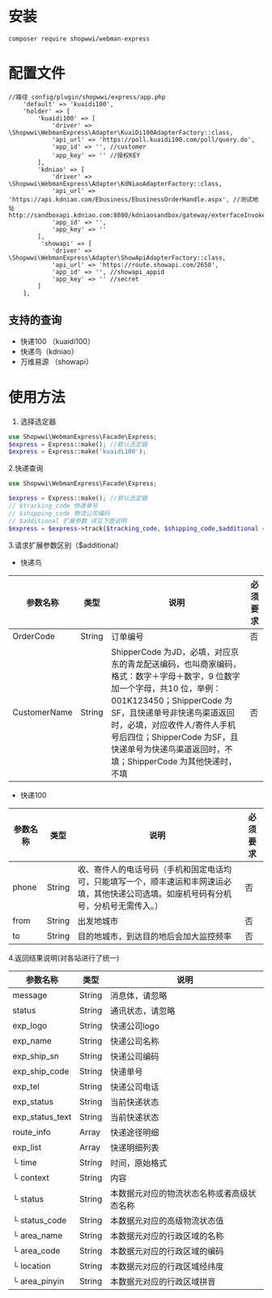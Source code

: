 # 安装

```
composer require shopwwi/webman-express
```
# 配置文件
```
//路径 config/plugin/shopwwi/express/app.php
    'default' => 'kuaidi100',
    'holder' => [
        'kuaidi100' => [
            'driver' => \Shopwwi\WebmanExpress\Adapter\KuaiDi100AdapterFactory::class,
            'api_url' => 'https://poll.kuaidi100.com/poll/query.do',
            'app_id' => '', //customer
            'app_key' => '' //授权KEY
        ],
        'kdniao' => [
            'driver' => \Shopwwi\WebmanExpress\Adapter\KdNiaoAdapterFactory::class,
            'api_url' => 'https://api.kdniao.com/Ebusiness/EbusinessOrderHandle.aspx', //测试地址 http://sandboxapi.kdniao.com:8080/kdniaosandbox/gateway/exterfaceInvoke.json
            'app_id' => '',
            'app_key' => ''
        ],
         'showapi' => [
            'driver' => \Shopwwi\WebmanExpress\Adapter\ShowApiAdapterFactory::class,
            'api_url' => 'https://route.showapi.com/2650',
            'app_id' => '', //showapi_appid
            'app_key' => '' //secret
        ]
    ],
```
## 支持的查询
- 快递100 （kuaidi100）
- 快递鸟（kdniao）
- 万维易源 （showapi）
# 使用方法

1. 选择选定器

```php
use Shopwwi\WebmanExpress\Facade\Express;
$express = Express::make(); //默认选定器
$express = Express::make('kuaidi100');
```
2.快递查询

```php
use Shopwwi\WebmanExpress\Facade\Express;

$express = Express::make(); //默认选定器
// $tracking_code 快递单号
// $shipping_code 物流公司编码
// $additional 扩展参数 详见下面说明
$express = $express->track($tracking_code, $shipping_code,$additional = [])

```
3.请求扩展参数区别（$additional）

- 快递鸟

|参数名称|类型| 说明                                                                                                                                                                                         | 必须要求   |
|------|-----|---------------------------------------------------------------------------------------------------------------------------------------------------------|--------|
|OrderCode|String| 订单编号                                                                                                                                                                                       | 否      |
|CustomerName	|String| ShipperCode 为JD，必填，对应京东的青龙配送编码，也叫商家编码，格式：数字＋字母＋数字，9 位数字加一个字母，共10 位，举例：001K123450；ShipperCode 为SF，且快递单号非快递鸟渠道返回时，必填，对应收件人/寄件人手机号后四位；ShipperCode 为SF，且快递单号为快递鸟渠道返回时，不填；ShipperCode 为其他快递时，不填 | 否      |

- 快递100

|参数名称|类型| 说明                                                                                                                                                                                         | 必须要求  |
|-----|-----|---------------------------------------------------------------------------------------------------------------------------------------------------------|-------|
|phone|String| 收、寄件人的电话号码（手机和固定电话均可，只能填写一个，顺丰速运和丰网速运必填，其他快递公司选填。如座机号码有分机号，分机号无需传入。）| 否     |
|from|String| 出发地城市 | 否 |
|to|String| 目的地城市，到达目的地后会加大监控频率 | 否 |

4.返回结果说明(对各站进行了统一)

| 参数名称            |类型| 说明       |
|-----------------|-----|----------|
| message         | String | 消息体，请忽略  | 
| status          | String | 通讯状态，请忽略 |
| exp_logo        |String| 快递公司logo |
| exp_name        |String| 快递公司名称   |
| exp_ship_sn     |String| 快递公司编码   |
| exp_ship_code   |String| 快递单号     |
| exp_tel         |String| 快递公司电话   |
| exp_status      |String| 当前快递状态   |
| exp_status_text |String| 当前快递状态   |
| route_info      | Array | 快递途径明细   |
| exp_list        | Array | 快递明细列表   |
| └ time          | String | 时间，原始格式  |
| └ context       | String | 内容       |
| └ status        | String | 本数据元对应的物流状态名称或者高级状态名称 |
| └ status_code   | String | 本数据元对应的高级物流状态值 |
| └ area_name     | String | 本数据元对应的行政区域的名称 |
| └ area_code     | String | 本数据元对应的行政区域的编码 |
| └ location      | String | 本数据元对应的行政区域经纬度 |
| └ area_pinyin   | String | 本数据元对应的行政区域拼音 |
